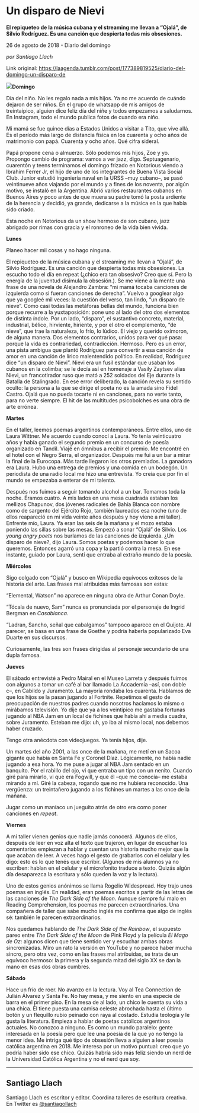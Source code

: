 # Un disparo de Nievi

**El repiqueteo de la música cubana y el streaming me llevan a “Ojalá”, de Silvio Rodríguez. Es una canción que despierta todas mis obsesiones.**

26 de agosto de 2018 - Diario del domingo

_por Santiago Llach_

Link original: https://laagenda.tumblr.com/post/177389819525/diario-del-domingo-un-disparo-de

![](https://64.media.tumblr.com/52ab0c04d6fe2b91965d02b2e7978da2/tumblr_inline_pe3gk1C6w01t6q87u_500.jpg)**Domingo**  

Día del niño. No les regalo nada a mis hijos. Ya no me acuerdo de cuándo dejaron de ser niños. En el grupo de whatsapp de mis amigos de treintaipico, alguien dice feliz día del niñe y todos empezamos a saludarnos. En Instagram, todo el mundo publica fotos de cuando era niño. 

Mi mamá se fue quince días a Estados Unidos a visitar a Tito, que vive allá. Es el período más largo de distancia física en los cuarenta y ocho años de matrimonio con papá. Cuarenta y ocho años. Qué cifra sideral. 

Papá propone cena o almuerzo. Sólo podemos mis hijos, Zoe y yo. Propongo cambio de programa: vamos a ver jazz, digo. Septuagenario, cuarentón y teens terminamos el domingo frizado en Notorious viendo a Ibrahim Ferrer Jr, el hijo de uno de los integrantes de Buena Vista Social Club. Junior estudió ingeniería naval en la URSS –muy cubano–, se pasó veintinueve años viajando por el mundo y a fines de los noventa, por algún motivo, se instaló en la Argentina. Abrió varios restaurantes cubanos en Buenos Aires y poco antes de que muera su padre tomó la posta ardiente de la herencia y decidió, ya grande, dedicarse a la música en la que había sido criado. 

Esta noche en Notorious da un show hermoso de son cubano, jazz abrigado por rimas con gracia y el ronroneo de la vida bien vivida.

**Lunes**  

Planeo hacer mil cosas y no hago ninguna.

El repiqueteo de la música cubana y el streaming me llevan a “Ojalá”, de Silvio Rodríguez. Es una canción que despierta todas mis obsesiones. La escucho todo el día en repeat (¿chico era tan obsesivo? Creo que sí. Pero la energía de la juventud disimula la obsesión.). Se me viene a la mente una frase de una novela de Alejandro Zambra: “mi mamá tocaba canciones de izquierda como si fueran canciones de derecha”. Vuelvo a googlear algo que ya googleé mil veces: la cuestión del verso, tan lindo, “un disparo de nieve”. Como casi todas las metáforas bellas del mundo, funciona bien porque recurre a la yuxtaposición: pone uno al lado del otro dos elementos de distinta índole. Por un lado, “disparo”, el sustantivo concreto, material, industrial, bélico, hirviente, hiriente, y por el otro el complemento, “de nieve”, que trae la naturaleza, lo frío, lo lúdico. El viejo y querido oxímoron, de alguna manera. Dos elementos contrarios, unidos para ver qué pasa: porque la vida es contrariedad, contradicción. Hermoso. Pero es un error, una pista ambigua que plantó Rodríguez para convertir a esa canción de amor en una canción de lírico malentendido político. En realidad, Rodríguez dice “un disparo de Nievi”. Nievi era un fusil estándar que usaban los cubanos en la colimba; se le decía así en homenaje a Vasily Zaytsev alias Nievi, un francotirador ruso que mató a 252 soldados del Eje durante la Batalla de Stalingrado. En ese error deliberado, la canción revela su sentido oculto: la persona a la que se dirige el poeta no es la amada sino Fidel Castro. Ojalá que no pueda tocarte ni en canciones, para no verte tanto, para no verte siempre. El hit de las multitudes psicobolches es una obra de arte errónea.

**Martes**  

En el taller, leemos poemas argentinos contemporáneos. Entre ellos, uno de Laura Wittner. Me acuerdo cuando conocí a Laura. Yo tenía veinticuatro años y había ganado el segundo premio en un concurso de poesía organizado en Tandil. Viajé en ómnibus a recibir el premio. Me encontré en el hotel con el Negro Serra, el organizador. Después me fui a un bar a mirar la final de la Eurocopa. Más tarde llegaron los otros premiados. La ganadora era Laura. Hubo una entrega de premios y una comida en un bodegón. Un periodista de una radio local me hizo una entrevista. Yo creía que por fin el mundo se empezaba a enterar de mi talento.

Después nos fuimos a seguir tomando alcohol a un bar. Tomamos toda la noche. Éramos cuatro. A mis lados en una mesa cuadrada estaban los mellizos Chapunov, dos jóvenes radicales de Bahía Blanca con nombre como de sargento del Ejército Rojo, también laureados esa noche (uno de ellos reapareció en mi vida veinte años después y hoy viene a mi taller). Enfrente mío, Laura. Ya eran las seis de la mañana y el mozo estaba poniendo las sillas sobre las mesas. Empezó a sonar “Ojalá” de Silvio. Los *young angry poets* nos burlamos de las canciones de izquierda. ¿Un disparo de nieve?, dijo Laura. Somos poetas y podemos hacer lo que queremos. Entonces agarró una copa y la partió contra la mesa. En ese instante, guiado por Laura, sentí que entraba al extraño mundo de la poesía.

**Miércoles**  

Sigo colgado con “Ojalá” y busco en Wikipedia equívocos exitosos de la historia del arte.
Las frases mal atribuidas más famosas son estas:  

“Elemental, Watson” no aparece en ninguna obra de Arthur Conan Doyle.  

“Tócala de nuevo, Sam” nunca es pronunciada por el personaje de Ingrid Bergman en *Casablanca*.  

“Ladran, Sancho, señal que cabalgamos” tampoco aparece en el Quijote. Al parecer, se basa en una frase de Goethe y podría haberla popularizado Eva Duarte en sus discursos.  

Curiosamente, las tres son frases dirigidas al personaje secundario de una dupla famosa.

**Jueves**  

El sábado entrevisté a Pedro Mairal en el Museo Larreta y después fuimos con algunos a tomar un café al bar llamado La Accademia –así, con doble c–, en Cabildo y Juramento. La mayoría rondaba los cuarenta. Hablamos de que los hijos se la pasan jugando al Fortnite. Repetimos el gesto de preocupación de nuestros padres cuando nosotros hacíamos lo mismo o mirábamos televisión. Yo dije que ya a los veintipico me gastaba fortunas jugando al NBA Jam en un local de fichines que había ahí a media cuadra, sobre Juramento. Esteban me dijo: uh, yo iba al mismo local, nos debemos haber cruzado.

Tengo otra anécdota con videojuegos. Ya tenía hijos, dije.

Un martes del año 2001, a las once de la mañana, me metí en un Sacoa gigante que había en Santa Fe y Coronel Díaz. Lógicamente, no había nadie jugando a esa hora. Yo me puse a jugar al NBA Jam sentado en un banquito. Por el rabillo del ojo, vi que entraba un tipo con un nenito. Cuando giré para mirarlo, vi que era Fogwill, y que él –que me conocía– me estaba mirando a mí. Giré la cabeza, rogando que no me hubiera reconocido. Una vergüenza: un treintañero jugando a los fichines un martes a las once de la mañana.

Jugar como un maníaco un jueguito atrás de otro era como poner canciones en *repeat*.

**Viernes**  

A mi taller vienen genios que nadie jamás conocerá. Algunos de ellos, después de leer en voz alta el texto que trajeron, en lugar de escuchar los comentarios empiezan a hablar y cuentan una historia mucho mejor que la que acaban de leer. A veces hago el gesto de grabarlos con el celular y les digo: esto es lo que tenés que escribir. (Algunos de mis alumnos ya no escriben: hablan en el celular y el microfonito traduce a texto. Quizás algún día desaparezca la escritura y sólo queden la voz y la lectura).

Uno de estos genios anónimos se llama Rogelio Widespread. Hoy trajo unos poemas en inglés. En realidad, eran poemas escritos a partir de las letras de las canciones de *The Dark Side of the Moon*. Aunque siempre fui malo en Reading Comprehension, los poemas me parecen extraordinarios. Una compañera de taller que sabe mucho inglés me confirma que algo de inglés sé: también le parecen extraordinarios. 

Nos quedamos hablando de *The Dark Side of the Rainbow*, el supuesto pareo entre *The Dark Side of the Moon* de Pink Floyd y la película *El Mago de Oz*: algunos dicen que tiene sentido ver y escuchar ambas obras sincronizadas. Miro un rato la versión en YouTube y no parece haber mucha sincro, pero otra vez, como en las frases mal atribuidas, se trata de un equívoco hermoso: la primera y la segunda mitad del siglo XX se dan la mano en esas dos obras cumbres.

**Sábado**  

Hace un frío de roer. No avanzo en la lectura. Voy al Tea Connection de Julián Álvarez y Santa Fe. No hay mesa, y me siento en una especie de barra en el primer piso. En la mesa de al lado, un chico le cuenta su vida a una chica. Él tiene puesta una camisa celeste abrochada hasta el último botón y un flequillo rubio peinado con raya al costado. Estudia teología y le gusta la literatura. Empieza a hablar de poetas católicos argentinos actuales. No conozco a ninguno. Es como un mundo paralelo: gente interesada en la poesía pero que lee una poesía de la que yo no tengo la menor idea. Me intriga qué tipo de obsesión lleva a alguien a leer poesía católica argentina en 2018. Me interesa por un motivo puntual: creo que yo podría haber sido ese chico. Quizás habría sido más feliz siendo un nerd de la Universidad Católica Argentina y no el nerd que soy.

  




---

Santiago Llach
--------------

 Santiago Llach es escritor y editor. Coordina talleres de escritura creativa. En Twitter es [@santiagollach](https://twitter.com/santiagollach) 

